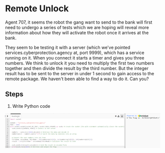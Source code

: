 # Remote Unlock
Agent 707, it seems the robot the gang want to send to the bank will first need to undergo a series of tests which we are hoping will reveal more information about how they will activate the robot once it arrives at the bank.

They seem to be testing it with a server (which we've pointed services.cyberprotection.agency at, port 9999), which has a service running on it. When you connect it starts a timer and gives you three numbers. We think to unlock it you need to multiply the first two numbers together and then divide the result by the third number. But the integer result has to be sent to the server in under 1 second to gain access to the remote package. We haven't been able to find a way to do it. Can you?

## Steps
1. Write Python code

![python for service connection](/assets/screenshots/hq-12-RemoteUnlock.png)